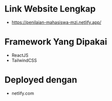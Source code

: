# Link Website Lengkap 
- https://penilaian-mahasiswa-mzi.netlify.app/
# Framework Yang Dipakai
- ReactJS
- TailwindCSS
# Deployed dengan
- netlify.com
